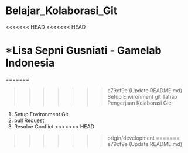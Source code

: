 # Belajar_Kolaborasi_Git
<<<<<<< HEAD
<<<<<<< HEAD

*Lisa Sepni Gusniati - Gamelab Indonesia
=======
=======
>>>>>>> e79cf9e (Update README.md)
Setup Environment git
Tahap Pengerjaan Kolaborasi Git:
1. Setup Environment Git
2. pull Request
3. Resolve Conflict
<<<<<<< HEAD
>>>>>>> origin/development
=======
>>>>>>> e79cf9e (Update README.md)

